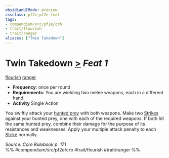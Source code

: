 ```yaml
---
obsidianUIMode: preview
cssclass: pf2e,pf2e-feat
tags:
- compendium/src/pf2e/crb
- trait/flourish
- trait/ranger
aliases: ["Twin Takedown"]
---
```

# Twin Takedown  [>](/rules/core-rulebook/chapter-9-playing-the-game.md#Actions "Single Action") *Feat 1*  
[flourish](/rules/traits/flourish.md)  [ranger](/rules/traits/ranger.md)  

- **Frequency**: once per round
- **Requirements**: You are wielding two melee weapons, each in a different hand.
- **Activity** Single Action

You swiftly attack your [hunted prey](/rules/actions/hunt-prey.md) with both weapons. Make two [Strikes](/rules/actions/strike.md) against your hunted prey, one with each of the required weapons. If both hit the same hunted prey, combine their damage for the purpose of its resistances and weaknesses. Apply your multiple attack penalty to each [Strike](/rules/actions/strike.md) normally.

*Source: Core Rulebook p. 171*  
%% #compendium/src/pf2e/crb #trait/flourish #trait/ranger %%